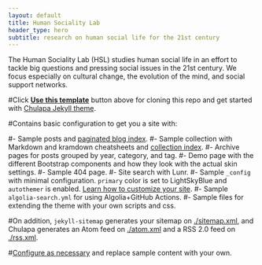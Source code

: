 ```yaml
---
layout: default
title: Human Sociality Lab
header_type: hero
subtitle: research on human social life for the 21st century
---
```


The Human Sociality Lab (HSL) studies human social life in an effort to tackle big questions and pressing social issues in the 21st century. We focus especially on cultural change, the evolution of the mind, and social support networks.

#Click [**Use this template**](https://github.com/dieghernan/chulapa-101/generate) button above for cloning this repo and get started with [Chulapa Jekyll theme](https://github.com/dieghernan/chulapa).

#Contains basic configuration to get you a site with:

#- Sample posts and [paginated blog index](./blog/).
#- Sample collection with Markdown and kramdown cheatsheets and [collection index](./cheatsheets).
#- Archive pages for posts grouped by year, category, and tag.
#- Demo page with the different Bootstrap components and how they look with the actual skin settings.
#- Sample 404 page.
#- Site search with Lunr.
#- Sample `_config` with minimal configuration. `primary` color is set to <span class="text-primary">LightSkyBlue</span> and `autothemer` is enabled. [Learn how to customize your site](https://dieghernan.github.io/chulapa/docs/03-theming).
#- Sample `algolia-search.yml` for using Algolia+GitHub Actions.
#- Sample files for extending the theme with your own scripts and css.

#On addition, `jekyll-sitemap` generates your sitemap on [./sitemap.xml](./sitemap.xml), and Chulapa generates an Atom feed on [./atom.xml](./atom.xml) and a RSS 2.0 feed on [./rss.xml](./rss.xml).

#[Configure as necessary](https://dieghernan.github.io/chulapa/docs/02-config) and replace sample content with your own.
